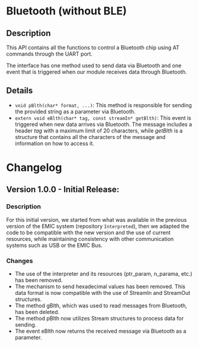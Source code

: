 # Bluetooth (without BLE)
## Description
This API contains all the functions to control a Bluetooth chip using AT commands through the UART port.

The interface has one method used to send data via Bluetooth and one event that is triggered when our module receives data through Bluetooth.

## Details
- `void pBlth(char* format, ...)`: This method is responsible for sending the provided string as a parameter via Bluetooth.
- `extern void eBlth(char* tag, const streamIn* getBlth)`: This event is triggered when new data arrives via Bluetooth. The message includes a header *tag* with a maximum limit of 20 characters, while *getBlth* is a structure that contains all the characters of the message and information on how to access it.

# Changelog
## Version 1.0.0 - Initial Release:
### Description
For this initial version, we started from what was available in the previous version of the EMIC system (repository `Interpreted`), then we adapted the code to be compatible with the new version and the use of current resources, while maintaining consistency with other communication systems such as USB or the EMIC Bus.

### Changes
- The use of the interpreter and its resources (ptr_param, n_parama, etc.) has been removed.
- The mechanism to send hexadecimal values has been removed. This data format is now compatible with the use of StreamIn and StreamOut structures.
- The method gBlth, which was used to read messages from Bluetooth, has been deleted.
- The method pBlth now utilizes Stream structures to process data for sending.
- The event eBlth now returns the received message via Bluetooth as a parameter. 